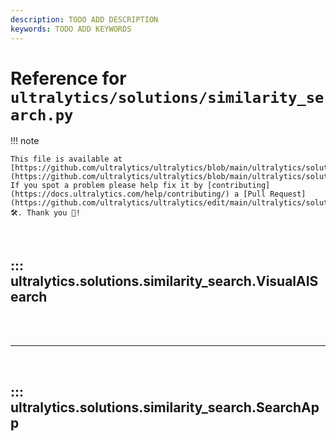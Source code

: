 ```yaml
---
description: TODO ADD DESCRIPTION
keywords: TODO ADD KEYWORDS
---
```


# Reference for `ultralytics/solutions/similarity_search.py`

!!! note

    This file is available at [https://github.com/ultralytics/ultralytics/blob/main/ultralytics/solutions/similarity_search.py](https://github.com/ultralytics/ultralytics/blob/main/ultralytics/solutions/similarity_search.py). If you spot a problem please help fix it by [contributing](https://docs.ultralytics.com/help/contributing/) a [Pull Request](https://github.com/ultralytics/ultralytics/edit/main/ultralytics/solutions/similarity_search.py) 🛠️. Thank you 🙏!

<br>

## ::: ultralytics.solutions.similarity_search.VisualAISearch

<br><br><hr><br>

## ::: ultralytics.solutions.similarity_search.SearchApp

<br><br>
